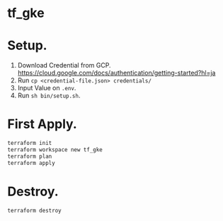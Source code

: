 # tf_gke

# Setup.

1. Download Credential from GCP.
    https://cloud.google.com/docs/authentication/getting-started?hl=ja
1. Run `cp <credential-file.json> credentials/`
1. Input Value on `.env`.
1. Run `sh bin/setup.sh`.

# First Apply.

```zsh
terraform init
terraform workspace new tf_gke
terraform plan
terraform apply
```

# Destroy.

```zsh
terraform destroy
```